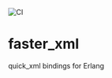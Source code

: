 ![CI](https://github.com/filmor/faster_xml/workflows/CI/badge.svg)

# faster_xml
quick_xml bindings for Erlang
